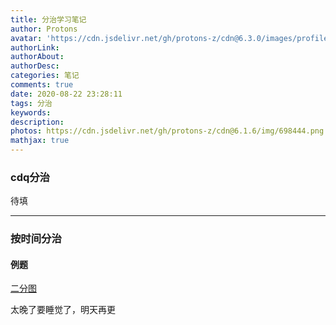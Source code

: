 ```yaml
---
title: 分治学习笔记
author: Protons
avatar: 'https://cdn.jsdelivr.net/gh/protons-z/cdn@6.3.0/images/profile/head.jpg'
authorLink: 
authorAbout: 
authorDesc: 
categories: 笔记
comments: true
date: 2020-08-22 23:28:11
tags: 分治
keywords:
description:
photos: https://cdn.jsdelivr.net/gh/protons-z/cdn@6.1.6/img/698444.png
mathjax: true
---
```


### cdq分治
待填

---

### 按时间分治
#### 例题
[二分图]()

太晚了要睡觉了，明天再更